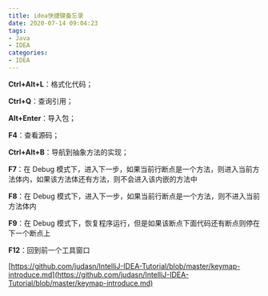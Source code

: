 ```yaml
---
title: idea快捷键备忘录
date: 2020-07-14 09:04:23
tags:
- Java
- IDEA
categories: 
- IDEA
---
```


**Ctrl+Alt+L**：格式化代码；

**Ctrl+Q**：查询引用；

**Alt+Enter**：导入包；

**F4**：查看源码；

**Ctrl+Alt+B**：导航到抽象方法的实现；

**F7**：在 Debug 模式下，进入下一步，如果当前行断点是一个方法，则进入当前方法体内，如果该方法体还有方法，则不会进入该内嵌的方法中

**F8**：在 Debug 模式下，进入下一步，如果当前行断点是一个方法，则不进入当前方法体内

**F9**：在 Debug 模式下，恢复程序运行，但是如果该断点下面代码还有断点则停在下一个断点上

**F12**：回到前一个工具窗口

[https://github.com/judasn/IntelliJ-IDEA-Tutorial/blob/master/keymap-introduce.md](https://github.com/judasn/IntelliJ-IDEA-Tutorial/blob/master/keymap-introduce.md)